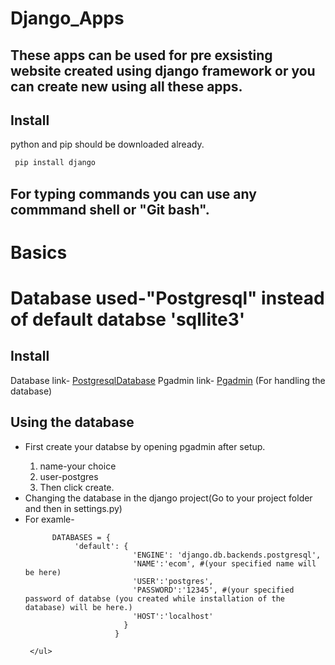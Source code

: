 # Django_Apps
 
 ## These apps can be used for pre exsisting website created using django framework or you can create new using all these apps. 
 
## Install
python and pip should be downloaded already.

```python
 pip install django
```
## For typing commands you can use any commmand shell or "Git bash".

# Basics
# Database used-"Postgresql" instead of default databse 'sqllite3'
## Install 

Database link- 
[PostgresqlDatabase](https://www.enterprisedb.com/downloads/postgres-postgresql-downloads)
Pgadmin link-
[Pgadmin](https://www.pgadmin.org/download/pgadmin-4-windows/)
(For handling the database)
## Using the database
   <ul>
 <li> First create your databse by opening pgadmin after setup.</li>
     <ol>
      <li>name-your choice</li>
      <li>user-postgres</li>
      <li>Then click create.</li>
     </ol>
 <li> Changing the database in the django project(Go to your project folder and then in settings.py)</li>
 <li>For examle-</li>   
 
          DATABASES = {
               'default': {
                            'ENGINE': 'django.db.backends.postgresql',
                            'NAME':'ecom', #(your specified name will be here)
                            'USER':'postgres',
                            'PASSWORD':'12345', #(your specified password of databse (you created while installation of the database) will be here.) 
                            'HOST':'localhost'
                          }
                        }
     
     </ul>
   
